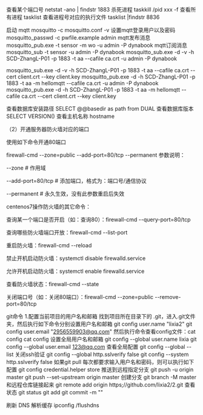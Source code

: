 查看某个端口号 netstat -ano | findstr 1883
杀死进程 taskkill /pid xxx -f
查看所有进程 tasklist
查看进程号对应的执行文件 tasklist |findstr 8836

启动 mqtt mosquitto -c mosquitto.conf -v
设置mqtt登录用户以及密码 mosquitto_passwd -c pwfile.example admin
mqtt发布消息 mosquitto_pub.exe -t sensor -m wo -u admin -P dynabook
mqtt订阅消息 mosquitto_sub -t sensor  -u admin -P dynabook
mosquitto_sub.exe -d -v -h SCD-ZhangL-P01 -p 1883 -t aa --cafile ca.crt -u admin -P dynabook

mosquitto_sub.exe -d -v -h SCD-ZhangL-P01 -p 1883 -t aa --cafile ca.crt --cert client.crt --key client.key
mosquitto_pub.exe -d -h SCD-ZhangL-P01 -p 1883 -t aa -m hellomqtt --cafile ca.crt -u admin -P dynabook
mosquitto_pub.exe -d -h SCD-ZhangL-P01 -p 1883 -t aa -m hellomqtt --cafile ca.crt --cert client.crt --key client.key

查看数据库安装路径 SELECT @@basedir as path from DUAL
查看数据库版本 SELECT VERSION()
查看主机名称 hostname

（2）开通服务器防火墙对应的端口

使用如下命令开通80端口

firewall-cmd --zone=public --add-port=80/tcp --permanent
参数说明：

--zone   # 作用域

--add-port=80/tcp  # 添加端口，格式为：端口号/通信协议

--permanent  # 永久生效，没有此参数重启后失效

 

centenos7操作防火墙的其它命令：

查询某一个端口是否开启（如：查询80）：firewall-cmd --query-port=80/tcp

查询哪些防火墙端口开放：firewall-cmd --list-port

重启防火墙：firewall-cmd --reload

禁止开机启动防火墙：systemctl disable firewalld.service

允许开机启动防火墙：systemctl enable firewalld.service

查看防火墙状态：firewall-cmd --state

关闭端口号（如：关闭80端口）：firewall-cmd --zone=public --remove-port=80/tcp

git命令
1.配置当前项目的用户名和邮箱
找到项目所在目录下的 .git，进入.git文件夹，然后执行如下命令分别设置用户名和邮箱
git config user.name "lixia2"
git config user.email "2956559903@qq.com"
然后执行命令查看config文件：cat config
cat config
设置全局用户名和邮箱
git config --global user.name lixia
git config --global user.email 123@qq.com
查看全局配置
git config --global --list
关闭ssh验证
git config --global http.sslverify false
git config --system http.sslverify false
如果git pull 每次都要求输入用户名和密码，则可以执行如下配置
git config credential.helper store
推送到远程指定分支
git push -u origin master
git push --set-upstream origin master
创建分支
git branch -M master
和远程仓库链接起来
git remote add origin https;//github.com/lixia2/2.git
查看状态
git status
git add
git commit -m ""

刷新 DNS 解析缓存
ipconfig /flushdns
